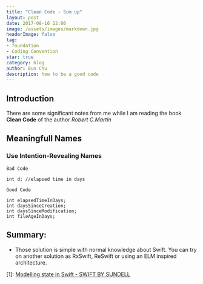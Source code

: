 ```yaml
---
title: "Clean Code - Sum up"
layout: post
date: 2017-08-16 22:00
image: /assets/images/markdown.jpg
headerImage: false
tag:
- foundation
- Coding Convention
star: true
category: blog
author: Bun Chu
description: how to be a good code
---
```


## Introduction

There are some significant notes from me while I am reading the book **Clean Code** of the author *Robert C.Martin*

##  Meaningfull Names

### Use Intention-Revealing Names

```
Bad Code

int d; //elapsed time in days

```

```
Good Code

int elapsedTimeInDays;
int daysSinceCreation;
int daysSinceModification;
int fileAgeInDays;
```



## Summary:
* Those solution is simple with normal knowledge about Swift. You can try on another solution as RxSwift, ReSwift or using an ELM inspired architecture.

[1]: [Modelling state in Swift - SWIFT BY SUNDELL](https://www.swiftbysundell.com/posts/modelling-state-in-swift)

